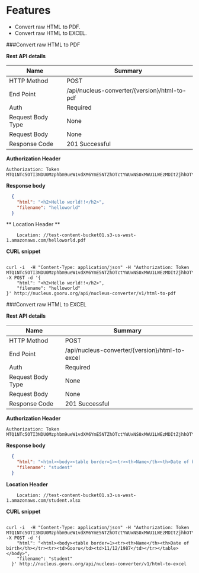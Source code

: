 Features
===========

 - Convert raw HTML to PDF.
 - Convert raw HTML to EXCEL.


###Convert raw HTML to PDF

**Rest API details**

| Name | Summary |
|------------------------|--------|
| HTTP Method | POST |
| End Point | /api/nucleus-converter/{version}/html-to-pdf |
| Auth | Required |
| Request Body Type | None |
| Request Body  | None |
| Response Code | 201 Successful |


**Authorization Header**

```
Authorization: Token MTQ1NTc5OTI3NDU0Mzphbm9ueW1vdXM6YmE5NTZhOTctYWUxNS0xMWU1LWEzMDItZjhhOTYzMDY1OTc2
```

**Response body**

```json
  {
    "html": "<h2>Hello world!!</h2>",
    "filename": "helloworld"
  }
```

** Location Header **

```
    Location: //test-content-bucket01.s3-us-west-1.amazonaws.com/helloworld.pdf
```

**CURL snippet**

```posh

curl -i  -H "Content-Type: application/json" -H "Authorization: Token MTQ1NTc5OTI3NDU0Mzphbm9ueW1vdXM6YmE5NTZhOTctYWUxNS0xMWU1LWEzMDItZjhhOTYzMDY1OTc2" -X POST -d '{
    "html": "<h2>Hello world!!</h2>",
    "filename": "helloworld"
}' http://nucleus.gooru.org/api/nucleus-converter/v1/html-to-pdf
```

###Convert raw HTML to EXCEL

**Rest API details**

| Name | Summary |
|------------------------|--------|
| HTTP Method | POST |
| End Point | /api/nucleus-converter/{version}/html-to-excel |
| Auth | Required |
| Request Body Type | None |
| Request Body  | None |
| Response Code | 201 Successful |


**Authorization Header**

```
Authorization: Token MTQ1NTc5OTI3NDU0Mzphbm9ueW1vdXM6YmE5NTZhOTctYWUxNS0xMWU1LWEzMDItZjhhOTYzMDY1OTc2
```

**Response body**

```json
  {
    "html": "<html><body><table border=1><tr><th>Name</th><th>Date of birth</th></tr><tr><td>Gooru</td><td>11/12/1987</td></tr></table></body>",
    "filename": "student"
  }
```

**Location Header**

```
    Location: //test-content-bucket01.s3-us-west-1.amazonaws.com/student.xlsx
```

**CURL snippet**

```posh

curl -i  -H "Content-Type: application/json" -H "Authorization: Token MTQ1NTc5OTI3NDU0Mzphbm9ueW1vdXM6YmE5NTZhOTctYWUxNS0xMWU1LWEzMDItZjhhOTYzMDY1OTc2" -X POST -d '{
    "html": "<html><body><table border=1><tr><th>Name</th><th>Date of birth</th></tr><tr><td>Gooru</td><td>11/12/1987</td></tr></table></body>",
    "filename": "student"
  }' http://nucleus.gooru.org/api/nucleus-converter/v1/html-to-excel
```
